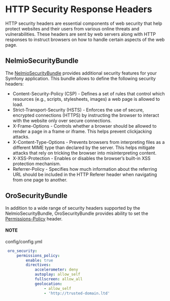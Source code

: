 <a id="backend-security-bundle-security-headers"></a>

# HTTP Security Response Headers

HTTP security headers are essential components of web security that help protect websites and their users from various online threats and vulnerabilities. These headers are sent by web servers along with HTTP responses to instruct browsers on how to handle certain aspects of the web page.

## NelmioSecurityBundle

The <a href="https://github.com/nelmio/NelmioSecurityBundle" target="_blank">NelmioSecurityBundle</a> provides additional security features for your Symfony application.
This bundle allows to define the following security headers:

* Content-Security-Policy (CSP) - Defines a set of rules that control which resources (e.g., scripts, stylesheets, images) a web page is allowed to load.
* Strict-Transport-Security (HSTS) - Enforces the use of secure, encrypted connections (HTTPS) by instructing the browser to interact with the website only over secure connections.
* X-Frame-Options - Controls whether a browser should be allowed to render a page in a frame or iframe. This helps prevent clickjacking attacks.
* X-Content-Type-Options - Prevents browsers from interpreting files as a different MIME type than declared by the server. This helps mitigate attacks that rely on tricking the browser into misinterpreting content.
* X-XSS-Protection - Enables or disables the browser’s built-in XSS protection mechanism.
* Referrer-Policy - Specifies how much information about the referring URL should be included in the HTTP Referer header when navigating from one page to another.

## OroSecurityBundle

In addition to a wide range of security headers supported by the NelmioSecurityBundle, OroSecurityBundle provides ability to set the <a href="https://developer.mozilla.org/en-US/docs/Web/HTTP/Headers/Permissions-Policy" target="_blank">Permissions-Policy</a> header.

#### NOTE
config/config.yml
```yaml
 oro_security:
     permissions_policy:
         enable: true
         directives:
             accelerometer: deny
             autoplay: allow_self
             fullscreen: allow_all
             geolocation:
                 - allow_self
                 - 'http://trusted-domain.ltd'
```

<!-- Frontend -->
